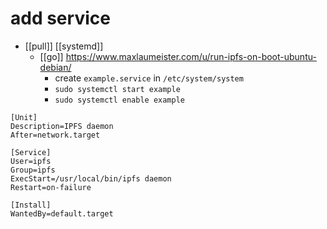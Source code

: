 # add service

- [[pull]] [[systemd]]
  - [[go]] https://www.maxlaumeister.com/u/run-ipfs-on-boot-ubuntu-debian/
    - create `example.service` in `/etc/system/system`
    - `sudo systemctl start example`
    - `sudo systemctl enable example`

```
[Unit]
Description=IPFS daemon
After=network.target

[Service]
User=ipfs
Group=ipfs
ExecStart=/usr/local/bin/ipfs daemon
Restart=on-failure

[Install]
WantedBy=default.target
```


